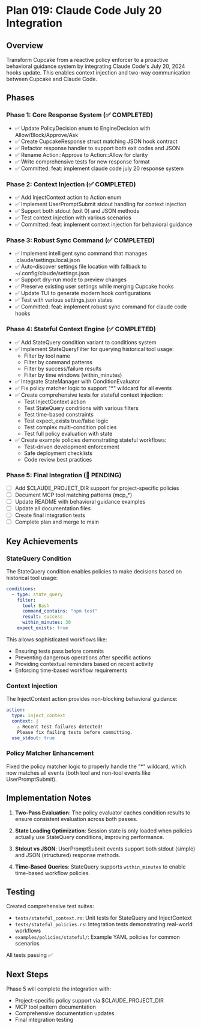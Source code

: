 # Plan 019: Claude Code July 20 Integration

## Overview
Transform Cupcake from a reactive policy enforcer to a proactive behavioral guidance system by integrating Claude Code's July 20, 2024 hooks update. This enables context injection and two-way communication between Cupcake and Claude Code.

## Phases

### Phase 1: Core Response System (✅ COMPLETED)
- ✅ Update PolicyDecision enum to EngineDecision with Allow/Block/Approve/Ask
- ✅ Create CupcakeResponse struct matching JSON hook contract
- ✅ Refactor response handler to support both exit codes and JSON
- ✅ Rename Action::Approve to Action::Allow for clarity
- ✅ Write comprehensive tests for new response format
- ✅ Committed: feat: implement claude code july 20 response system

### Phase 2: Context Injection (✅ COMPLETED)
- ✅ Add InjectContext action to Action enum
- ✅ Implement UserPromptSubmit stdout handling for context injection
- ✅ Support both stdout (exit 0) and JSON methods
- ✅ Test context injection with various scenarios
- ✅ Committed: feat: implement context injection for behavioral guidance

### Phase 3: Robust Sync Command (✅ COMPLETED)
- ✅ Implement intelligent sync command that manages .claude/settings.local.json
- ✅ Auto-discover settings file location with fallback to ~/.config/claude/settings.json
- ✅ Support dry-run mode to preview changes
- ✅ Preserve existing user settings while merging Cupcake hooks
- ✅ Update TUI to generate modern hook configurations
- ✅ Test with various settings.json states
- ✅ Committed: feat: implement robust sync command for claude code hooks

### Phase 4: Stateful Context Engine (✅ COMPLETED)
- ✅ Add StateQuery condition variant to conditions system
- ✅ Implement StateQueryFilter for querying historical tool usage:
  - Filter by tool name
  - Filter by command patterns  
  - Filter by success/failure results
  - Filter by time windows (within_minutes)
- ✅ Integrate StateManager with ConditionEvaluator
- ✅ Fix policy matcher logic to support "*" wildcard for all events
- ✅ Create comprehensive tests for stateful context injection:
  - Test InjectContext action
  - Test StateQuery conditions with various filters
  - Test time-based constraints
  - Test expect_exists true/false logic
  - Test complex multi-condition policies
  - Test full policy evaluation with state
- ✅ Create example policies demonstrating stateful workflows:
  - Test-driven development enforcement
  - Safe deployment checklists
  - Code review best practices

### Phase 5: Final Integration (🔄 PENDING)
- [ ] Add $CLAUDE_PROJECT_DIR support for project-specific policies
- [ ] Document MCP tool matching patterns (mcp_*)
- [ ] Update README with behavioral guidance examples
- [ ] Update all documentation files
- [ ] Create final integration tests
- [ ] Complete plan and merge to main

## Key Achievements

### StateQuery Condition
The StateQuery condition enables policies to make decisions based on historical tool usage:

```yaml
conditions:
  - type: state_query
    filter:
      tool: Bash
      command_contains: "npm test"
      result: success
      within_minutes: 30
    expect_exists: true
```

This allows sophisticated workflows like:
- Ensuring tests pass before commits
- Preventing dangerous operations after specific actions
- Providing contextual reminders based on recent activity
- Enforcing time-based workflow requirements

### Context Injection
The InjectContext action provides non-blocking behavioral guidance:

```yaml
action:
  type: inject_context
  context: |
    ⚠️ Recent test failures detected!
    Please fix failing tests before committing.
  use_stdout: true
```

### Policy Matcher Enhancement
Fixed the policy matcher logic to properly handle the "*" wildcard, which now matches all events (both tool and non-tool events like UserPromptSubmit).

## Implementation Notes

1. **Two-Pass Evaluation**: The policy evaluator caches condition results to ensure consistent evaluation across both passes.

2. **State Loading Optimization**: Session state is only loaded when policies actually use StateQuery conditions, improving performance.

3. **Stdout vs JSON**: UserPromptSubmit events support both stdout (simple) and JSON (structured) response methods.

4. **Time-Based Queries**: StateQuery supports `within_minutes` to enable time-based workflow policies.

## Testing

Created comprehensive test suites:
- `tests/stateful_context.rs`: Unit tests for StateQuery and InjectContext
- `tests/stateful_policies.rs`: Integration tests demonstrating real-world workflows
- `examples/policies/stateful/`: Example YAML policies for common scenarios

All tests passing ✅

## Next Steps

Phase 5 will complete the integration with:
- Project-specific policy support via $CLAUDE_PROJECT_DIR
- MCP tool pattern documentation
- Comprehensive documentation updates
- Final integration testing